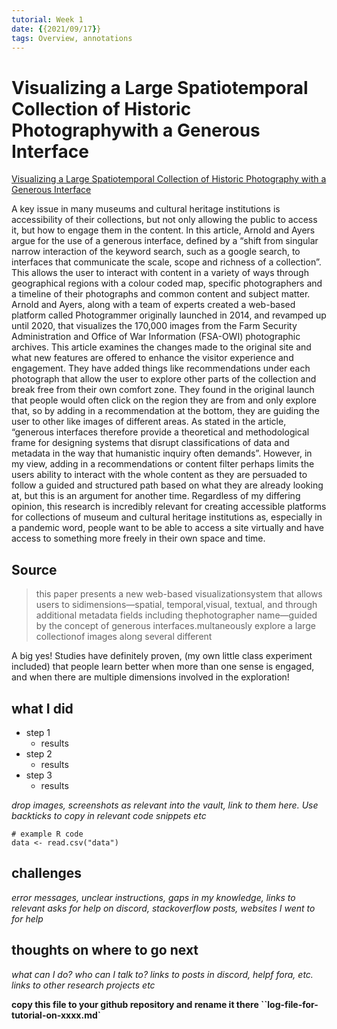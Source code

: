 ```yaml
---
tutorial: Week 1
date: {{2021/09/17}}
tags: Overview, annotations
---
```


# Visualizing a Large Spatiotemporal Collection of Historic Photographywith a Generous Interface
[Visualizing a Large Spatiotemporal Collection of Historic Photography with a Generous Interface](https://arxiv.org/pdf/2009.02242.pdf)

A key issue in many museums and cultural heritage institutions is accessibility of their collections, but not only allowing the public to access it, but how to engage them in the content. In this article, Arnold and Ayers argue for the use of a generous interface, defined by a “shift from singular narrow interaction of the keyword search, such as a google search, to interfaces that communicate the scale, scope and richness of a collection”. This allows the user to interact with content in a variety of ways through geographical regions with a colour coded map, specific photographers and a timeline of their photographs and common content and subject matter. Arnold and Ayers, along with a team of experts created a web-based platform called Photogrammer originally launched in 2014, and revamped up until 2020, that visualizes the 170,000 images from the Farm Security Administration and Office of War Information (FSA-OWI) photographic archives. This article examines the changes made to the original site and what new features are offered to enhance the visitor experience and engagement. They have added things like recommendations under each photograph that allow the user to explore other parts of the collection and break free from their own comfort zone. They found in the original launch that people would often click on the region they are from and only explore that, so by adding in a recommendation at the bottom, they are guiding the user to other like images of different areas. As stated in the article, “generous interfaces therefore provide a theoretical and methodological frame for designing systems that disrupt classifications of data and metadata in the way that humanistic inquiry often demands”. However, in my view, adding in a recommendations or content filter perhaps limits the users ability to interact with the whole content as they are persuaded to follow a guided and structured path based on what they are already looking at, but this is an argument for another time. Regardless of my differing opinion, this research is incredibly relevant for creating accessible platforms for collections of museum and cultural heritage institutions as, especially in a pandemic word, people want to be able to access a site virtually and have access to something more freely in their own space and time.


## Source

>this paper presents a new web-based visualizationsystem that allows users to sidimensions—spatial, temporal,visual, textual, and through additional metadata fields including thephotographer name—guided by the concept of generous interfaces.multaneously explore a large collectionof images along several different

A big yes! Studies have definitely proven, (my own little class experiment included) that people learn better when more than one sense is engaged, and when there are multiple dimensions involved in the exploration!


## what I did

+ step 1  
	+ results
+ step 2
	+ results 
+ step 3
	+ results

_drop images, screenshots as relevant into the vault, link to them here. Use backticks to copy in relevant code snippets etc_

```
# example R code
data <- read.csv("data")
```

## challenges 

_error messages, unclear instructions, gaps in my knowledge, links to relevant asks for help on discord, stackoverflow posts, websites I went to for help_

## thoughts on where to go next

_what can I do? who can I talk to? links to posts in discord, helpf fora, etc. links to other research projects etc_

**copy this file to your github repository and rename it there ``log-file-for-tutorial-on-xxxx.md`**